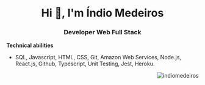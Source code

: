 <h1 align = "center"> Hi 👋, I'm Índio Medeiros </h1>
<h3 align = "center"> Developer Web Full Stack </h3>

**Technical abilities**
* SQL, Javascript, HTML, CSS, Git, Amazon Web Services, Node.js, React.js, Github, Typescript, Unit Testing, Jest, Heroku.


<img align = "right" src = "https://github-readme-stats.vercel.app/api?username=indiomedeiros&show_icons=true&locale=en" alt = "indiomedeiros" /> </p>

